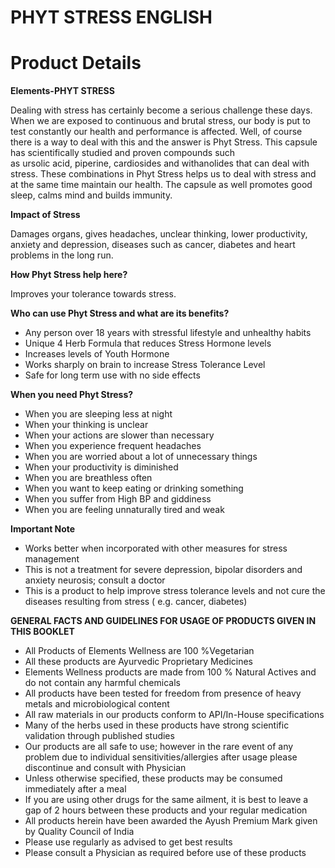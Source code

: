 # PHYT STRESS ENGLISH

# Product Details

**Elements-PHYT STRESS**

Dealing with stress has certainly become a serious challenge these days. When we are exposed to continuous and brutal stress, our body is put to test constantly our health and performance is affected. Well, of course there is a way to deal with this and the answer is Phyt Stress. This capsule has scientifically studied and proven compounds such as ursolic acid, piperine, cardiosides and withanolides that can deal with stress. These combinations in Phyt Stress helps us to deal with stress and at the same time maintain our health. The capsule as well promotes good sleep, calms mind and builds immunity.

**Impact of Stress**

Damages organs, gives headaches, unclear thinking, lower productivity, anxiety and depression, diseases such as cancer, diabetes and heart problems in the long run.

**How Phyt Stress help here?**

Improves your tolerance towards stress.

**Who can use Phyt Stress and what are its benefits?**

- Any person over 18 years with stressful lifestyle and unhealthy habits
- Unique 4 Herb Formula that reduces Stress Hormone levels
- Increases levels of Youth Hormone
- Works sharply on brain to increase Stress Tolerance Level
- Safe for long term use with no side effects

**When you need Phyt Stress?**

- When you are sleeping less at night
- When your thinking is unclear
- When your actions are slower than necessary
- When you experience frequent headaches
- When you are worried about a lot of unnecessary things
- When your productivity is diminished
- When you are breathless often
- When you want to keep eating or drinking something
- When you suffer from High BP and giddiness
- When you are feeling unnaturally tired and weak

**Important Note**

- Works better when incorporated with other measures for stress management
- This is not a treatment for severe depression, bipolar disorders and anxiety neurosis; consult a doctor
- This is a product to help improve stress tolerance levels and not cure the diseases resulting from stress ( e.g. cancer, diabetes)

**GENERAL FACTS AND GUIDELINES FOR USAGE OF PRODUCTS GIVEN IN THIS BOOKLET**

- All Products of Elements Wellness are 100 %Vegetarian
- All these products are Ayurvedic Proprietary Medicines
- Elements Wellness products are made from 100 % Natural Actives and do not contain any harmful chemicals
- All products have been tested for freedom from presence of heavy metals and microbiological content
- All raw materials in our products conform to API/In-House specifications
- Many of the herbs used in these products have strong scientific validation through published studies
- Our products are all safe to use; however in the rare event of any problem due to individual sensitivities/allergies after usage please discontinue and consult with Physician
- Unless otherwise specified, these products may be consumed immediately after a meal
- If you are using other drugs for the same ailment, it is best to leave a gap of 2 hours between these products and your regular medication
- All products herein have been awarded the Ayush Premium Mark given by Quality Council of India
- Please use regularly as advised to get best results
- Please consult a Physician as required before use of these products
